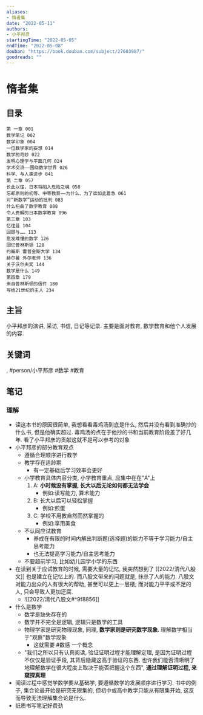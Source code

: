 ```yaml
---
aliases:
- 惰者集
date: "2022-05-11"
authors:
- 小平邦彦
startingTime: "2022-05-05"
endTime: "2022-05-08"
douban: "https://book.douban.com/subject/27603987/"
goodreads: ""
---
```


# 惰者集

## 目录
```
第 一章 001  
数学笔记 002  
数学印象 004  
一位数学家的妄想 014  
数学的奇妙 022  
发明心理学与平面几何 024  
学术交流——围绕数学世界 026  
科学、与人类进步 041  
第 二章 057  
长此以往，日本将陷入危险之境 058  
忘却原则的初等、中等教育——为什么、为了谁如此着急 061  
对“新数学”运动的批判 083  
什么扭曲了数学教育 088  
令人费解的日本数学教育 096  
第三章 103  
忆往昔 104  
回顾与…… 113  
愈发难懂的数学 126  
回忆普林斯顿 128  
约翰斯 霍普金斯大学 134  
赫尔曼 外尔老师 136  
关于沃尔夫奖 144  
数学是什么 149  
第四章 179  
来自普林斯顿的信件 180  
写给21世纪的主人 234
```

## 主旨
小平邦彦的演讲, 采访, 书信, 日记等记录. 主要是面对教育, 数学教育和他个人发展的内容. 

## 关键词
, #person/小平邦彦 #数学 #教育

## 笔记
### 理解
* 读这本书的原因很简单, 我想看看毒鸡汤到底是什么, 然后并没有看到准确抄的什么书, 但是他确实超过. 毒鸡汤的点在于他抄的书和当前教育阶段差了好几年. 看了小平邦彦的贡献这就不是可以参考的对象
* 小平邦彦的部分教育观点
    * 遵循合理顺序进行教学
    * 教学存在适龄期
        * 有一定基础后学习效率会更好
    * 小学教育具体内容分类, 小学教育重点, 应集中在在"A"上
        1. A: **小时候没有掌握, 长大以后无论如何都无法学会**
            * 例如:读写能力, 算术能力
        2. B: 长大以后可以轻松掌握
            * 例如:煎蛋
        3. C: 学校不用教自然而然掌握的
            * 例如:享用美食
    * 不认同应试教育
        * 养成在有限的时间内解出判断题(选择题)的能力不等于学习能力/自主思考能力
        * 也无法提高学习能力/自主思考能力
    * 不要超前学习, 比如幼儿园学小学的东西
* 在读到关于应试教育的时候, 需要大量的记忆, 我突然想到了 [[2022/清代八股文]] 也是建立在记忆上的. 而八股文带来的问题就是, 抹杀了人的能力. 八股文对能力出众的人有很大的帮助, 甚至可以更上一层楼; 而对能力平平或不足的人, 只会导致人更加迂腐.
    * ![[2022/清代八股文#^9f8856]]
* 什么是数学
    * 数学是缺失存在的
    * 数学并不完全是逻辑, 逻辑只是数学的工具
    * 物理学家是研究物理现象, 同理, **数学家则是研究数学现象**. 理解数学相当于"观察"数学现象
        * 这就需要 #数感 一个概念
    * "我们之所以只有认真阅读, 验证证明过程才能理解定理, 是因为证明过程不仅仅是验证手段, 其背后隐藏这高于验证的东西. 也许我们能否清晰明了地理解数学在很大程度上取决于能否把握这个东西", **通过理解证明过程, 来窥探真理**
* 阅读过程中感觉学数学要从基础学, 要遵循数学的发展顺序进行学习. 书中的例子, 集合论最开始是研究无限集的, 但初中或高中教学只能从有限集开始, 这反而导致无法理解集合论是什么.
* 纸质书写笔记好费劲

